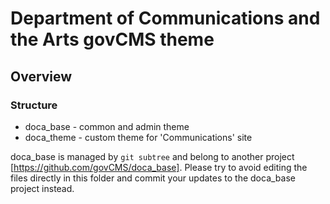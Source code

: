 #  Department of Communications and the Arts govCMS theme

## Overview

### Structure

* doca_base - common and admin theme
* doca_theme - custom theme for 'Communications' site

doca_base is managed by `git subtree` and belong to another project [https://github.com/govCMS/doca_base]. Please try to avoid editing the files directly in this folder and commit your updates to the doca_base project instead.
